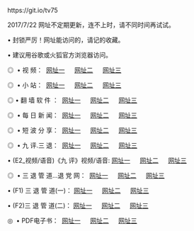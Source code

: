 <p>https://git.io/tv75<p>2017/7/22 网址不定期更新，连不上时，请不同时间再试试。
<p>• 封锁严厉！网址能访问的，请记的收藏。
<p>• 建议用谷歌或火狐官方浏览器访问。
<p>◎   • 视 频： 
<a href="http://ds.ouryards.com/tv/index.html" target="_blank">网址一</a> 　 
<a href="http://ds.ouryards.com/9018.html" target="_blank">网址二</a> 　 
<a href="http://ds.ouryards.com/9449.html" target="_blank">网址三</a></p>
<p>◎ </span>  •  小 站：  
<a href="http://bye.monopolepower.com/" target="_blank">网址一</a> 　 
<a href="http://ds.ouryards.com/" target="_blank">网址二</a> 　 
<a href="http://ds.ouryards.com/read/" target="_blank">网址三</a></p>
<p>◎  • 翻 墙 软 件 ：  
<a href="http://bye.monopolepower.com/ff/index.html" target="_blank">网址一</a> 　 
<a href="http://ds.ouryards.com/s/read/a1_nd.html" target="_blank">网址二</a> 　 
<a href="http://ds.ouryards.com/ff/index.html" target="_blank">网址三</a></p>
<p>◎ </span>  • 每 日 新 闻：  
<a href="http://bye.monopolepower.com/day/index.html" target="_blank">网址一</a> 　 
<a href="http://ds.ouryards.com/day/" target="_blank">网址二</a> 　 
<a href="http://ds.ouryards.com/day/index.html" target="_blank">网址三</a></p>
<p>◎ </span>  • 短 波 分 享：  
<a href="http://bye.monopolepower.com/h/index.html" target="_blank">网址一</a> 　 
<a href="http://ds.ouryards.com/h/" target="_blank">网址二</a> 　 
<a href="http://ds.ouryards.com/h/index.html" target="_blank">网址三</a></p>
<p>◎   • 九 评.三 退：  
<a href="http://bye.monopolepower.com/t/index.html" target="_blank">网址一</a> 　 
<a href="http://ds.ouryards.com/v2/index.html" target="_blank">网址二</a> 　 
<a href="http://ds.ouryards.com/tt/index.html" target="_blank">网址三</a> 　</p>
<p>  • (E2_视频/语音)《九 评》视频/语音: 
<a href="http://ds.ouryards.com/7738.html" target="_blank">网址一</a> 　 
<a href="http://ds.ouryards.com/7614.html" target="_blank">网址二</a> 　 
<a href="http://ds.ouryards.com/7633.html" target="_blank">网址三</a></p>
<p>◎   • 三 退 管 道...退 党 网：  
<a href="http://bye.monopolepower.com/go/td1.html" target="_blank">网址一</a> 　 
<a href="http://ds.ouryards.com/go/td2.html" target="_blank">网址二</a> 　 
<a href="http://ds.ouryards.com/go/td3.html" target="_blank">网址三</a></p>
<p>  • (F1) 三 退 管 道(一)： 
<a href="http://bye.monopolepower.com/dd/" target="_blank">网址一</a> 　 
<a href="http://ds.ouryards.com/s/read/a1_tdx.html" target="_blank">网址二</a> 　 
<a href="http://ds.ouryards.com/dd/" target="_blank">网址三</a></p>
<p>  • (F2)三 退 管 道(二)： 
<a href="http://ds.ouryards.com/d/" target="_blank">网址一</a> 　 
<a href="http://ds.ouryards.com/d/" target="_blank">网址二</a> 　 
<a href="http://ds.ouryards.com/d/" target="_blank">网址三</a></p>
<p>◎   • PDF电子书：  
<a href="http://ds.ouryards.com/p/" target="_blank">网址一</a> 　 
<a href="http://ds.ouryards.com/p/" target="_blank">网址二</a> 　 
<a href="http://ds.ouryards.com/p/" target="_blank">网址三</a></p>